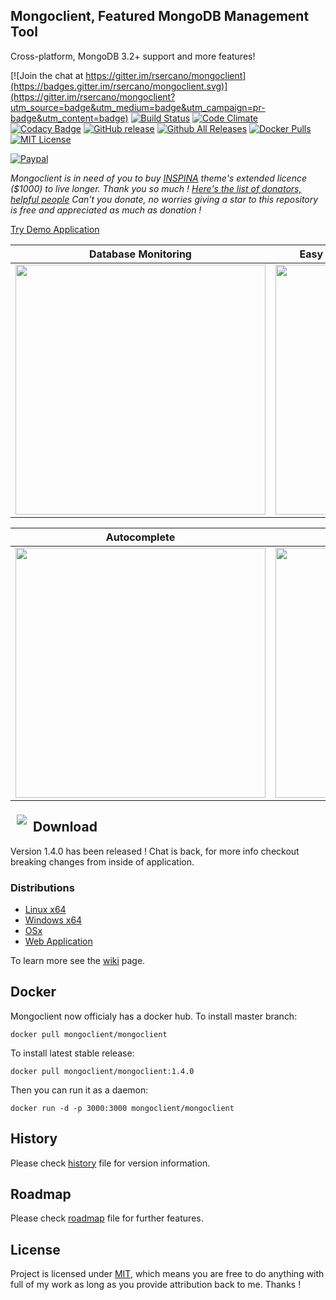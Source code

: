## Mongoclient, Featured MongoDB Management Tool
Cross-platform, MongoDB 3.2+ support and more features!

[![Join the chat at https://gitter.im/rsercano/mongoclient](https://badges.gitter.im/rsercano/mongoclient.svg)](https://gitter.im/rsercano/mongoclient?utm_source=badge&utm_medium=badge&utm_campaign=pr-badge&utm_content=badge)
[![Build Status](https://travis-ci.org/rsercano/mongoclient.svg?branch=master)](https://travis-ci.org/rsercano/mongoclient)
[![Code Climate](https://codeclimate.com/github/rsercano/mongoclient/badges/gpa.svg)](https://codeclimate.com/github/rsercano/mongoclient)
[![Codacy Badge](https://api.codacy.com/project/badge/Grade/6a75fc4e1d3f480f811b5339202400b5)](https://www.codacy.com/app/ozdemirsercan27/mongoclient?utm_source=github.com&amp;utm_medium=referral&amp;utm_content=rsercano/mongoclient&amp;utm_campaign=Badge_Grade)
[![GitHub release](https://img.shields.io/github/release/rsercano/mongoclient.svg)](https://github.com/rsercano/mongoclient)
[![Github All Releases](https://img.shields.io/github/downloads/rsercano/mongoclient/total.svg)](https://github.com/rsercano/mongoclient)
[![Docker Pulls](https://img.shields.io/docker/pulls/mongoclient/mongoclient.svg)](https://hub.docker.com/r/mongoclient/mongoclient/)
[![MIT License](https://img.shields.io/badge/license-MIT-blue.svg?style=flat)](https://github.com/rsercano/mongoclient/blob/master/LICENSE)


[![Paypal](https://www.paypalobjects.com/en_US/i/btn/btn_donateCC_LG.gif)](https://www.paypal.com/cgi-bin/webscr?cmd=_s-xclick&hosted_button_id=Y5VD95E96NU6S)

*Mongoclient is in need of you to buy [INSPINA](https://wrapbootstrap.com/theme/inspinia-responsive-admin-theme-WB0R5L90S) theme's extended licence ($1000) to live longer. Thank you so much ! [Here's the list of donators, helpful people](https://github.com/rsercano/mongoclient/wiki/Donators) Can't you donate, no worries giving a star to this repository is free  and appreciated as much as donation !*

[Try Demo Application](http://www.mongoclient.com:3000)

   Database Monitoring     | Easy GridFS, Dump/Restore Management
-------------------------|-------------------------
<img src="http://mongoclient.com/img/ss/main_view.png" width="400">  | <img src="http://mongoclient.com/img/ss/file.png" width="400">

   Autocomplete     | User Management
-------------------------|-------------------------
<img src="http://mongoclient.com/img/ss/auto_complete.png" width="400">  | <img src="http://mongoclient.com/img/ss/um.png" width="400">

<img src="http://www.mongoclient.com/img/logo/head_only_medium.png" align="left" hspace="10" vspace="6">

## Download
Version 1.4.0 has been released ! Chat is back, for more info checkout breaking changes from inside of application.

### Distributions

* [Linux x64](https://github.com/rsercano/mongoclient/releases/download/1.4.0/linux-portable-x64.zip)
* [Windows x64](https://github.com/rsercano/mongoclient/releases/download/1.4.0/windows-portable-x64.zip)
* [OSx](https://github.com/rsercano/mongoclient/releases/download/1.4.0/osx-portable.zip)
* [Web Application](https://github.com/rsercano/mongoclient/wiki#31-compile-from-source-browser-edition)

To learn more see the [wiki](https://github.com/rsercano/mongoclient/wiki) page.

## Docker
Mongoclient now officialy has a docker hub. To install master branch:

```docker pull mongoclient/mongoclient```

To install latest stable release:

```docker pull mongoclient/mongoclient:1.4.0```

Then you can run it as a daemon:

```docker run -d -p 3000:3000 mongoclient/mongoclient```

## History
Please check [history](https://github.com/rsercano/mongoclient/blob/master/HISTORY.MD) file for version information.

## Roadmap
Please check [roadmap](https://github.com/rsercano/mongoclient/blob/master/ROADMAP.MD) file for further features.

## License
Project is licensed under [MIT](https://en.wikipedia.org/wiki/MIT_License), which means you are free to do anything with full of my work as long as you provide attribution back to me. Thanks !
